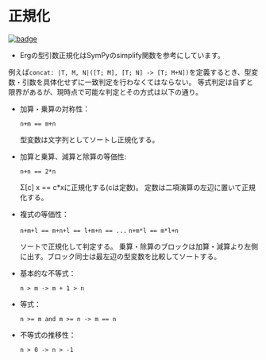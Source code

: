 # 正規化

[![badge](https://img.shields.io/endpoint.svg?url=https%3A%2F%2Fgezf7g7pd5.execute-api.ap-northeast-1.amazonaws.com%2Fdefault%2Fsource_up_to_date%3Fowner%3Derg-lang%26repos%3Derg%26ref%3Dmain%26path%3Ddoc/EN/compiler/type_var_normalization.md%26commit_hash%3Dd15cbbf7b33df0f78a575cff9679d84c36ea3ab1)](https://gezf7g7pd5.execute-api.ap-northeast-1.amazonaws.com/default/source_up_to_date?owner=erg-lang&repos=erg&ref=main&path=doc/EN/compiler/type_var_normalization.md&commit_hash=d15cbbf7b33df0f78a575cff9679d84c36ea3ab1)

* Ergの型引数正規化はSymPyのsimplify関数を参考にしています。

例えば`concat: |T, M, N|([T; M], [T; N] -> [T; M+N])`を定義するとき、型変数・引数を具体化せずに一致判定を行わなくてはならない。
等式判定は自ずと限界があるが、現時点で可能な判定とその方式は以下の通り。

* 加算・乗算の対称性：

  `n+m == m+n`

  型変数は文字列としてソートし正規化する。

* 加算と乗算、減算と除算の等価性:

  `n+n == 2*n`

  Σ[c] x == c*xに正規化する(cは定数)。
  定数は二項演算の左辺に置いて正規化する。

* 複式の等価性：

  `n+m+l == m+n+l == l+m+n == ...`
  `n+m*l == m*l+n`

  ソートで正規化して判定する。
  乗算・除算のブロックは加算・減算より左側に出す。ブロック同士は最左辺の型変数を比較してソートする。

* 基本的な不等式：

  `n > m -> m + 1 > n`

* 等式：

  `n >= m and m >= n -> m == n`

* 不等式の推移性：

  `n > 0 -> n > -1`
